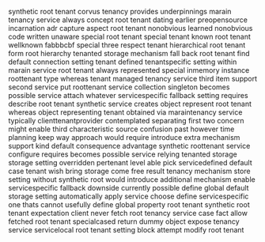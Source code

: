 synthetic root tenant corvus tenancy provides underpinnings marain tenancy service always concept root tenant dating earlier preopensource incarnation adr capture aspect root tenant nonobvious learned nonobvious code written unaware special root tenant special tenant known root tenant wellknown fabbbcbf special three respect tenant hierarchical root tenant form root hierarchy tenanted storage mechanism fall back root tenant find default connection setting tenant defined tenantspecific setting within marain service root tenant always represented special inmemory instance roottenant type whereas tenant managed tenancy service third item support second service put roottenant service collection singleton becomes possible service attach whatever servicespecific fallback setting requires describe root tenant synthetic service creates object represent root tenant whereas object representing tenant obtained via maraintenancy service typically clienttenantprovider contemplated separating first two concern might enable third characteristic source confusion past however time planning keep way approach would require introduce extra mechanism support kind default consequence advantage synthetic roottenant service configure requires becomes possible service relying tenanted storage storage setting overridden pertenant level able pick servicedefined default case tenant wish bring storage come free result tenancy mechanism store setting without synthetic root would introduce additional mechanism enable servicespecific fallback downside currently possible define global default storage setting automatically apply service choose define servicespecific one thats cannot usefully define global property root tenant synthetic root tenant expectation client never fetch root tenancy service case fact allow fetched root tenant specialcased return dummy object expose tenancy service servicelocal root tenant setting block attempt modify root tenant